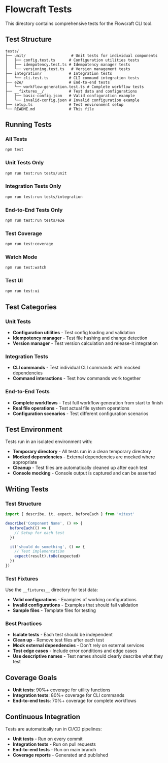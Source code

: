 # Flowcraft Tests

This directory contains comprehensive tests for the Flowcraft CLI tool.

## Test Structure

```
tests/
├── unit/                    # Unit tests for individual components
│   ├── config.test.ts      # Configuration utilities tests
│   ├── idempotency.test.ts # Idempotency manager tests
│   └── versioning.test.ts   # Version management tests
├── integration/            # Integration tests
│   └── cli.test.ts         # CLI command integration tests
├── e2e/                    # End-to-end tests
│   └── workflow-generation.test.ts # Complete workflow tests
├── __fixtures__/           # Test data and configurations
│   ├── basic-config.json   # Valid configuration example
│   └── invalid-config.json # Invalid configuration example
├── setup.ts                # Test environment setup
└── README.md               # This file
```

## Running Tests

### All Tests
```bash
npm test
```

### Unit Tests Only
```bash
npm run test:run tests/unit
```

### Integration Tests Only
```bash
npm run test:run tests/integration
```

### End-to-End Tests Only
```bash
npm run test:run tests/e2e
```

### Test Coverage
```bash
npm run test:coverage
```

### Watch Mode
```bash
npm run test:watch
```

### Test UI
```bash
npm run test:ui
```

## Test Categories

### Unit Tests
- **Configuration utilities** - Test config loading and validation
- **Idempotency manager** - Test file hashing and change detection
- **Version manager** - Test version calculation and release-it integration

### Integration Tests
- **CLI commands** - Test individual CLI commands with mocked dependencies
- **Command interactions** - Test how commands work together

### End-to-End Tests
- **Complete workflows** - Test full workflow generation from start to finish
- **Real file operations** - Test actual file system operations
- **Configuration scenarios** - Test different configuration scenarios

## Test Environment

Tests run in an isolated environment with:
- **Temporary directory** - All tests run in a clean temporary directory
- **Mocked dependencies** - External dependencies are mocked where appropriate
- **Cleanup** - Test files are automatically cleaned up after each test
- **Console mocking** - Console output is captured and can be asserted

## Writing Tests

### Test Structure
```typescript
import { describe, it, expect, beforeEach } from 'vitest'

describe('Component Name', () => {
  beforeEach(() => {
    // Setup for each test
  })

  it('should do something', () => {
    // Test implementation
    expect(result).toBe(expected)
  })
})
```

### Test Fixtures
Use the `__fixtures__` directory for test data:
- **Valid configurations** - Examples of working configurations
- **Invalid configurations** - Examples that should fail validation
- **Sample files** - Template files for testing

### Best Practices
- **Isolate tests** - Each test should be independent
- **Clean up** - Remove test files after each test
- **Mock external dependencies** - Don't rely on external services
- **Test edge cases** - Include error conditions and edge cases
- **Use descriptive names** - Test names should clearly describe what they test

## Coverage Goals

- **Unit tests**: 90%+ coverage for utility functions
- **Integration tests**: 80%+ coverage for CLI commands
- **End-to-end tests**: 70%+ coverage for complete workflows

## Continuous Integration

Tests are automatically run in CI/CD pipelines:
- **Unit tests** - Run on every commit
- **Integration tests** - Run on pull requests
- **End-to-end tests** - Run on main branch
- **Coverage reports** - Generated and published
